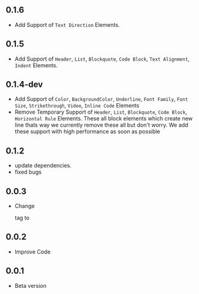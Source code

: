 ## 0.1.6
- Add Support of `Text Direction` Elements.

## 0.1.5
- Add Support of `Header`, `List`, `Blockquote`, `Code Block`, `Text Alignment`, `Indent` Elements.

## 0.1.4-dev
- Add Support of `Color`, `BackgroundColor`, `Underline`, `Font Family`, `Font Size`, `Strikethrough`, `Video`, `Inline Code` Elements
- Remove Temporary Support of `Header`, `List`, `Blockquote`, `Code Block`, `Horizontal Rule` Elements. These all block elements which create new line thats way we currently remove these all but don't worry. We add these support with high performance as soon as possible

## 0.1.2
- update dependencies.
- fixed bugs

## 0.0.3
- Change <p> tag to <span>

## 0.0.2
- Improve Code

## 0.0.1
- Beta version 
